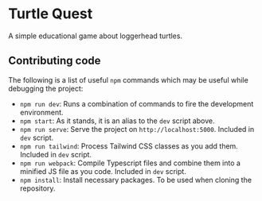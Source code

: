 # Turtle Quest
A simple educational game about loggerhead turtles.

## Contributing code
The following is a list of useful ``npm`` commands which may be useful while debugging the project:
* ``npm run dev``: Runs a combination of commands to fire the development environment.
* ``npm start``: As it stands, it is an alias to the ``dev`` script above.
* ``npm run serve``: Serve the project on ``http://localhost:5000``. Included in ``dev`` script.
* ``npm run tailwind``: Process Tailwind CSS classes as you add them. Included in ``dev`` script.
* ``npm run webpack``: Compile Typescript files and combine them into a minified JS file as you code.
 Included in ``dev`` script.
* ``npm install``: Install necessary packages. To be used when cloning the repository.